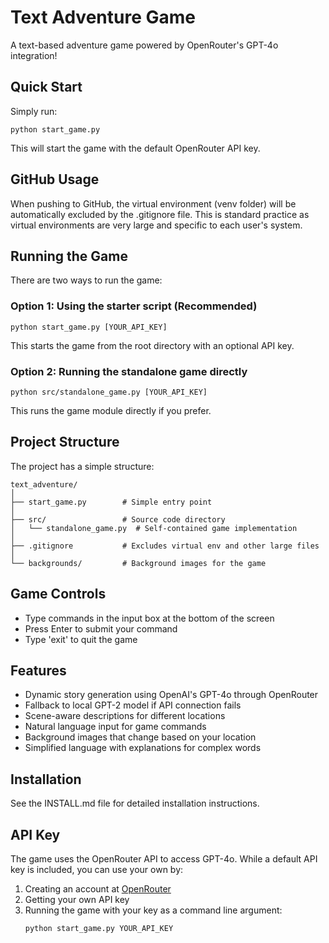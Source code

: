 # Text Adventure Game

A text-based adventure game powered by OpenRouter's GPT-4o integration!

## Quick Start

Simply run:

```
python start_game.py
```

This will start the game with the default OpenRouter API key.

## GitHub Usage

When pushing to GitHub, the virtual environment (venv folder) will be automatically excluded by the .gitignore file. This is standard practice as virtual environments are very large and specific to each user's system.

## Running the Game

There are two ways to run the game:

### Option 1: Using the starter script (Recommended)

```
python start_game.py [YOUR_API_KEY]
```

This starts the game from the root directory with an optional API key.

### Option 2: Running the standalone game directly

```
python src/standalone_game.py [YOUR_API_KEY]
```

This runs the game module directly if you prefer.

## Project Structure

The project has a simple structure:

```
text_adventure/
│
├── start_game.py        # Simple entry point
│
├── src/                 # Source code directory
│   └── standalone_game.py  # Self-contained game implementation
│
├── .gitignore           # Excludes virtual env and other large files
│
└── backgrounds/         # Background images for the game
```

## Game Controls

- Type commands in the input box at the bottom of the screen
- Press Enter to submit your command
- Type 'exit' to quit the game

## Features

- Dynamic story generation using OpenAI's GPT-4o through OpenRouter
- Fallback to local GPT-2 model if API connection fails
- Scene-aware descriptions for different locations
- Natural language input for game commands
- Background images that change based on your location
- Simplified language with explanations for complex words

## Installation

See the INSTALL.md file for detailed installation instructions.

## API Key

The game uses the OpenRouter API to access GPT-4o. While a default API key is included, you can use your own by:

1. Creating an account at [OpenRouter](https://openrouter.ai/)
2. Getting your own API key
3. Running the game with your key as a command line argument:
   ```
   python start_game.py YOUR_API_KEY
   ```
